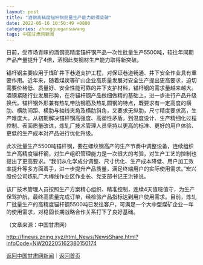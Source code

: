 ```yaml
---
layout: post
title: "酒钢高精度锚杆钢批量生产能力取得突破"
date: 2022-05-16 10:50:49 +0800
categories: zhongguogansuwang
tags: 中国甘肃网新闻
---
```

<p>日前，受市场青睐的酒钢高精度锚杆钢产品一次性批量生产5500吨，较往年同期产品产量提升了4倍，酒钢此类钢材生产能力取得新突破。</p>
 <p>锚杆钢主要应用于煤矿井下巷道支护工程，对保证巷道畅通、井下安全作业具有重要作用。近年来，随着煤炭等矿山企业高质量发展对安全生产提出更高要求，迫切需要价格低、质量好、安全性能可靠的井下支护材料，锚杆钢的需求量越来越大。酒钢紧随行业发展形势，在将锚杆钢产品做细做精的基础上，进一步进行产品升级换代。锚杆钢外形兼有热轧带肋钢筋及热轧圆钢的特点，既要求有一定高度的横肋、横肋间距、横肋与轴线夹角及横肋斜角，又要求无纵肋，尺寸精度要求高，生产难度大。从初期解决锚杆钢高强度、高塑性矛盾，到温度设计、生产精细化过程控制、表面质量改进，炼轧厂技术管理人员坚持以更高的标准、更好的用户体验、更低的生产成本对产品进行优化升级。</p>
 <p>此次批量生产5500吨锚杆钢，要在螺纹钢高产的生产节奏中调整设备，连续组织生产高精度锚杆钢，对生产组织管理能力是一次很大的考验，对生产工艺的控制也提出了更高要求。“我们从化学成分调整、尺寸优化、生产成本降低、用户加工效率提升等多方面着手，进一步提升产品质量，满足终端用户的实际使用需求。”宏兴股份公司炼轧厂大棒线作业区作业长、党支部书记王洪锋说。</p>
 <p>该厂技术管理人员按照生产方案精心组织、精准控制，连续4天值班值守，为生产保驾护航，最终高质量完成订单，经检验产品指标达到用户使用需求。目前，炼轧厂批量生产的高精度锚杆钢5500吨已发往客户，可满足一个大中型煤矿企业一年的使用需求，对稳固长期战略合作关系打下了良好基础。 </p><p class="em_media">（文章来源：中国甘肃网）</p>

<http://finews.zning.xyz/html_News/NewsShare.html?infoCode=NW202205162380150174>

[返回中国甘肃网新闻](//finews.withounder.com/category/zhongguogansuwang.html)｜[返回首页](//finews.withounder.com/)